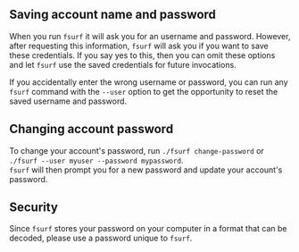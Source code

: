 [title]: - "Saving or Changing User Account Information"
 
 
## Saving account name and password

When you run `fsurf` it will ask you for an username and password.  However,
after requesting this information, `fsurf` will ask you if you want to save
these credentials. If you say yes to this, then you can omit these options 
and let `fsurf` use the saved credentials for future invocations.

If you accidentally enter the wrong username or password, you can run any
`fsurf` command with the `--user` option to get the opportunity to reset 
the saved username and password.


## Changing account password

To change your account's password, run 
`./fsurf change-password` or `./fsurf --user myuser --password mypassword`.  
`fsurf` will then prompt you for a new password and update 
your account's password.

## Security 
Since `fsurf` stores your password on your computer in a format that
can be decoded, please use a password unique to `fsurf`.
